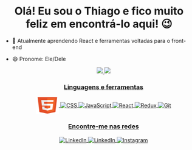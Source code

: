 <h1 align="center"> Olá! Eu sou o Thiago e fico muito feliz em encontrá-lo aqui! 😉 </h1>

- 🌱 Atualmente aprendendo React e ferramentas voltadas para o front-end
- 😄 Pronome: Ele/Dele

  <div align="center">
    <a href="https://github.com/thiago-mota">
      <img height="180em" src="https://github-readme-stats.vercel.app/api?username=thiago-mota&show_icons=true&theme=dracula&include_all_commits=true&count_private=true"/>
      <img height="180em" src="https://github-readme-stats.vercel.app/api/top-langs/?username=thiago-mota&layout=compact&langs_count=7&theme=dracula"/>
  </div>
  
  <h3 align="center">Linguagens e ferramentas </h3>
  <div>
    <p align="center"> 
      <img align="center" alt="HTML" height="45" width="60" src="https://raw.githubusercontent.com/devicons/devicon/master/icons/html5/html5-original.svg">
     <img align="center" alt="CSS" height="45" width="60" src="https://cdn.jsdelivr.net/gh/devicons/devicon/icons/css3/css3-original.svg">
     <img align="center" alt="JavaScript" height="45" width="60" src="https://cdn.jsdelivr.net/gh/devicons/devicon/icons/javascript/javascript-original.svg" />
     <img align="center" alt="React" height="45" width="60" src="https://cdn.jsdelivr.net/gh/devicons/devicon/icons/react/react-original-wordmark.svg" /> 
     <img align="center" alt="Redux" height="45" width="60" src="https://cdn.jsdelivr.net/gh/devicons/devicon/icons/redux/redux-original.svg" /> 
     <img align="center" alt="Git" height="45" width="60" src="https://cdn.jsdelivr.net/gh/devicons/devicon/icons/git/git-original.svg" />
    </p>
  
  <h3 align="center">Encontre-me nas redes</h3>
  <div style="display: inline_block">
    <p align="center">
       <a href="https://www.linkedin.com/in/thiago-m-a-araujo/" target="_blank"><img align="center" alt="LinkedIn" height="45" width="60" src="https://cdn.jsdelivr.net/gh/devicons/devicon/icons/linkedin/linkedin-original.svg"</a>
      <a href="https://twitter.com/thiago_maaraujo" target="_blank"><img align="center" alt="LinkedIn" height="45" width="60" src="https://cdn.jsdelivr.net/gh/devicons/devicon/icons/twitter/twitter-original.svg"</a>
      <a href="https://www.instagram.com/thiago_maraujo/" target="_blank"><img align="center" alt="Instagram" height="45" width="60" src="https://raw.githubusercontent.com/rahuldkjain/github-profile-readme-generator/master/src/images/icons/Social/instagram.svg"</a>
    </p>
  </div>
